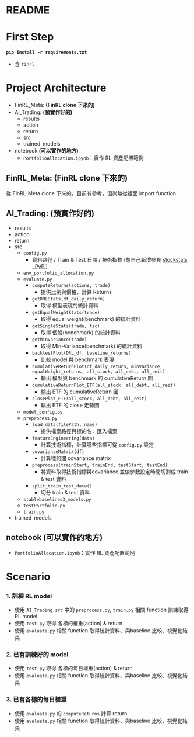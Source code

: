 # README

# First Step

**`pip install -r requirements.txt`**

- 含 `finrl`

# Project Architecture

- FinRL_Meta: **(FinRL clone 下來的)**
- AI_Trading: **(預實作好的)**
    - results
    - action
    - return
    - src
    - trained_models
- notebook **(可以實作的地方)**
    - `PortfolioAllocation.ipynb`：實作 RL 資產配置範例

## FinRL_Meta: **(FinRL clone 下來的)**

從 FinRL-Meta clone 下來的，目前有參考，但尚無從裡面 import function

## AI_Trading: **(預實作好的)**

- results
- action
- return
- src
    - `config.py`
        - 資料路徑 / Train & Test 日期 / 技術指標 (想自己新增參見 [stockstats · PyPI](https://pypi.org/project/stockstats/))
    - `env_portfolio_allocation.py`
    - `evaluate.py`
        - `computeReturns(actions, trade)`
            - 提供比例與價格，計算 Returns
        - `getDRLStats(df_daily_return)`
            - 取得 模型表現的統計資料
        - `getEqualWeightStats(trade)`
            - 取得 equal weight(benchmark) 的統計資料
        - `getSingleStats(trade, tic)`
            - 取得  個股(benchmark) 的統計資料
        - `getMinVariance(trade)`
            - 取得 Min-Variance(benchmark) 的統計資料
        - `backtestPlot(DRL_df, baseline_returns)`
            - 比較 model 與 benchmark 表現
        - `cumulativeReturnPlot(df_daily_return, minVariance, equalWeight_returns, all_stock, all_debt, all_reit)`
            - 輸出 模型與 benchmark 的 cumulativeReturn 圖
        - `cumulativeReturnPlot_ETF(all_stock, all_debt, all_reit)`
            - 輸出 ETF 的 cumulativeReturn 圖
        - `closePlot_ETF(all_stock, all_debt, all_reit)`
            - 輸出 ETF 的 close 走勢圖
    - `model_config.py`
    - `preprocess.py`
        - `load_data(filePath, name)`
            - 提供檔案路徑與標的名，匯入檔案
        - `featureEngineering(data)`
            - 計算技術指標，計算哪些指標可從 `config.py` 設定
        - `covarianceMatrix(df)`
            - 計算標的間 covariance matrix
        - `preprocess(trainStart, trainEnd, testStart, testEnd)`
            - 將資料取得技術指標與covariance 並依參數設定時間切割成 train & test 資料
        - `split_train_test_data()`
            - 切分 train & test 資料
    - `stablebaselines3_models.py`
    - `testPortfolio.py`
    - `train.py`
- trained_models

## notebook **(可以實作的地方)**

- `PortfolioAllocation.ipynb`：實作 RL 資產配置範例

# S**cenario**

### 1.  訓練 RL model

- 使用 `AI_Trading.src` 中的 `preprocess.py`, `train.py` 相關 function 訓練取得 RL model
- 使用 `test.py` 取得 各標的權重(action) & return
- 使用 `evaluate.py` 相關 function 取得統計資料、與baseline 比較、視覺化結果

### 2. 已有訓練好的 model

- 使用 `test.py` 取得 各標的每日權重(action) & return
- 使用 `evaluate.py` 相關 function 取得統計資料、與baseline 比較、視覺化結果

### 3. 已有各標的每日權重

- 使用 `evaluate.py` 的 `computeReturns` 計算 return
- 使用 `evaluate.py` 相關 function 取得統計資料、與baseline 比較、視覺化結果